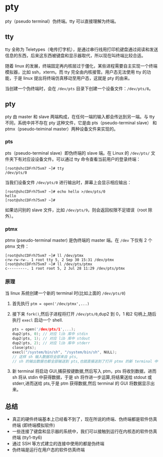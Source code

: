 # pty

pty（pseudo terminal）伪终端。tty 可以直接理解为终端。

## tty

tty 全称为 Teletypes（电传打字机），是通过串行线用打印机键盘通过阅读和发送信息的东西，后来这东西被键盘和显示器取代，所以现在叫终端比较合适。

随着 linux 的发展，终端固定再内核层过于僵化，某些进程需要自主实现一个终端模拟器，比如 ssh，xterm。而 tty 完全由内核接管。用户态无法使用 tty 的功
能，于是 linux 提出将终端仿真移动至用户态，这就是 pty 的由来。

当创建一个伪终端时，会在 `/dev/pts` 目录下创建一个设备文件：`/dev/pts/8`。

## pty

pty 由 master 和 slave 两端构成，在任何一端的输入都会传达到另一端。与 tty 不同，系统中并不存在 pty 这种文件，它是由 pts（pseudo-terminal slave）
和 ptmx（pseudo-teiminal master）两种设备文件来实现的。


### pts

pts（pseudo-terminal slave）即伪终端的 slave 端。在 Linux 的 `/dev/pts/` 文件夹下有对应设设备文件。可以通过 tty 命令查看当前用户的登录终端：

```
[root@shcCDFrh75vm7 ~]# tty
/dev/pts/0
```

当我们设备文件 `/dev/pts/0` 进行输出时，屏幕上会显示相应输出：
```
[root@shcCDFrh75vm7 ~]# echo hello >/dev/pts/0
hello
[root@shcCDFrh75vm7 ~]#

```

如果访问别的 slave 文件，比如 `/dev/pts/9`，则会返回权限不足错误（root 除外）。

### ptmx

ptmx (pseudo-terminal master) 是伪终端的 master 端。在 `/dev` 下仅有 2 个 ptmx 文件：

```
[root@shcCDFrh75vm7 ~]# ll /dev/ptmx
crw-rw-rw-. 1 root tty 5, 2 Sep 30 15:31 /dev/ptmx
[root@shcCDFrh75vm7 ~]# ll /dev/pts/ptmx
c---------. 1 root root 5, 2 Jul 28 11:29 /dev/pts/ptmx
```


### 原理

当 linux  系统创建一个新的 terminal 时(比如上面的 `/dev/pts/0`)

1. 首先执行 `ptm = open('/dev/ptmx',...)` 
2. 接下来 `fork()`,然后子进程将打开 `/dev/pts/0`,dup2 到 0，1 和2 句柄上,随后执行 `execl` 启动一个 shell.
   ```c
   pts = open('/dev/pts/1',...);
   dup2(pts, 0); // 对应 lib 库中 stdin
   dup2(pts, 1); // 对应 lib 库中 stdout
   dup2(pts, 2); // 对应 lib 库中 stderr
   close(pts);
   execl("/system/bin/sh", "/system/bin/sh", NULL);
   // 这样 sh 输入数据将全部来自 pts,
   // sh 的输出数据也都全部输送到 pts,也就直接送到了打开 ptmx 的新 terminal 中.
   ```

3. 新 terminal 将启动 GUI,捕获按键数据,然后写入 ptm，pts 将收到数据，进而 sh 将从 stdin 中获得数据，于是 sh 将作进一步运算,将结果送给 stdout 或 
stderr,进而送给 pts,于是 ptm 获得数据,然后 terminal 的 GUI 将数据显示出来。


## 总结

- 真正的硬件终端基本上已经看不到了，现在所说的终端、伪终端都是软件仿真终端 (即终端模拟软件)
- 一些连接了键盘和显示器的系统中，我们可以接触到运行在内核态的软件仿真终端 (tty1-tty6)
- 通过 SSH 等方式建立的连接中使用的都是伪终端
- 伪终端是运行在用户态的软件仿真终端
